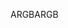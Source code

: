<span data-ttu-id="172cb-101">ARGB</span><span class="sxs-lookup"><span data-stu-id="172cb-101">ARGB</span></span>